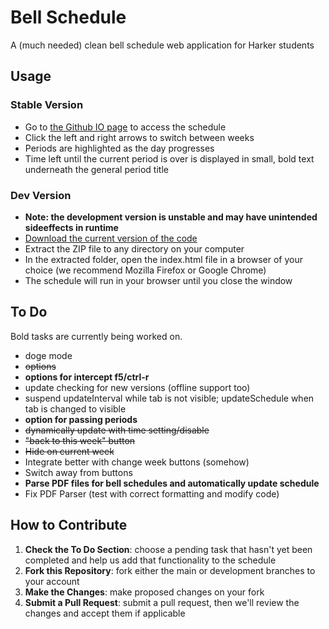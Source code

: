 # Bell Schedule

A (much needed) clean bell schedule web application for Harker students

## Usage
### Stable Version
* Go to [the Github IO page](http://harkerutilities.github.io/bellschedule/) to access the schedule
* Click the left and right arrows to switch between weeks
* Periods are highlighted as the day progresses
* Time left until the current period is over is displayed in small, bold text underneath the general period title

### Dev Version
* **Note: the development version is unstable and may have unintended sideeffects in runtime**
* [Download the current version of the code](https://github.com/HarkerUtilities/bellschedule/archive/master.zip)
* Extract the ZIP file to any directory on your computer
* In the extracted folder, open the index.html file in a browser of your choice (we recommend Mozilla Firefox or Google Chrome) 
* The schedule will run in your browser until you close the window

## To Do
Bold tasks are currently being worked on.
* doge mode
* ~~options~~
 * **options for intercept f5/ctrl-r**
 * update checking for new versions (offline support too)
 * suspend updateInterval while tab is not visible; updateSchedule when tab is changed to visible
 * **option for passing periods**
 * ~~dynamically update with time setting/disable~~
* ~~"back to this week" button~~
 * ~~Hide on current week~~
 * Integrate better with change week buttons (somehow)
 * Switch away from buttons
* **Parse PDF files for bell schedules and automatically update schedule**
 * Fix PDF Parser (test with correct formatting and modify code) 

## How to Contribute
1. **Check the To Do Section**: choose a pending task that hasn't yet been completed and help us add that functionality to the schedule
2. **Fork this Repository**: fork either the main or development branches to your account
3. **Make the Changes**: make proposed changes on your fork
4. **Submit a Pull Request**: submit a pull request, then we'll review the changes and accept them if applicable

